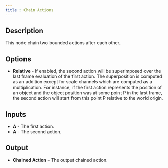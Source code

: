 ```yaml
---
title : Chain Actions
---
```


## Description

This node chain two bounded actions after each other.

## Options

- **Relative** - If enabled, the second action will be superimposed over the
  last frame evaluation of the first action. The superposition is computed as
  an addition except for scale channels which are computed as a multiplication.
  For instance, if the first action represents the position of an object and
  the object position was at some point P in the last frame, the second action
  will start from this point P relative to the world origin.

## Inputs

- **A** - The first action.
- **A** - The second action.

## Output

- **Chained Action** - The output chained action.
